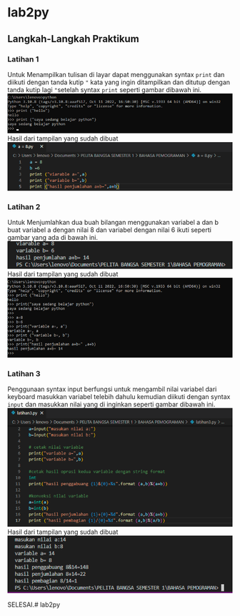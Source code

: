 # lab2py
## Langkah-Langkah Praktikum
### Latihan 1
Untuk Menampilkan tulisan di layar dapat menggunakan syntax `print` dan diikuti dengan tanda kutip `"` kata yang ingin ditampilkan dan ditutup dengan tanda kutip lagi `"`setelah syntax `print` seperti gambar dibawah ini.
![Gambar 1](gambar/0.png)
Hasil dari tampilan yang sudah dibuat
![Gambar 2](gambar/1.png)

### Latihan 2
Untuk Menjumlahkan dua buah bilangan menggunakan variabel a dan b buat variabel a dengan nilai 8 dan variabel dengan nilai 6 ikuti seperti gambar yang ada di bawah ini.
![Gambar 3](gambar/2.png)
Hasil dari tampilan yang sudah dibuat
![Gambar 4](gambar/3.png)

### Latihan 3
Penggunaan syntax input berfungsi untuk mengambil nilai variabel dari keyboard masukkan variabel telebih dahulu kemudian diikuti dengan syntax `input` dan masukkan nilai yang di inginkan seperti gambar dibawah ini.
![Gambar 5](gambar/4.png)
Hasil dari tampilan yang sudah dibuat
![Gambar 6](gambar/5.png)
<p>
SELESAI.# lab2py